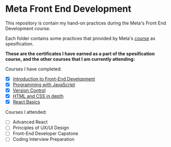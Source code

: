 # Meta Front End Development
This repository is contain my hand-on practices during the Meta's Front End Development course.

Each folder contains some practices that provided by Meta's [course](https://www.coursera.org/professional-certificates/meta-front-end-developer "course") as spesification.


**These are the certificates I have earned as a part of the spesification course, and the other courses that I am currently attending:**

Courses I have completed:

- [x]  [Introduction to Front-End Development](https://www.coursera.org/account/accomplishments/certificate/X8MTXSQJ6J2C "Introduction to Front-End Development")
- [x]  [Programming with JavaScript](https://www.coursera.org/account/accomplishments/certificate/DGVUGVTTHJMJ "Programming with JavaScript")
- [x]  [Version Control](https://www.coursera.org/account/accomplishments/certificate/5KY7RM7A56VH "Version Control")
- [x]  [HTML and CSS in depth](https://coursera.org/share/393d51d9bba3968e121a14dc2162da81 "HTML and CSS in depth")
- [x]  [React Basics](https://coursera.org/share/bc998150633665c1676d5a1ec1989865 "React Basics")

Courses I attended:

- [ ] Advanced React
- [ ] Principles of UX/UI Design
- [ ] Front-End Developer Capstone 
- [ ] Coding Interview Preparation
